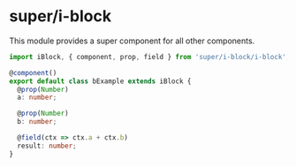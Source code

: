 # super/i-block

This module provides a super component for all other components.

```typescript
import iBlock, { component, prop, field } from 'super/i-block/i-block';

@component()
export default class bExample extends iBlock {
  @prop(Number)
  a: number;

  @prop(Number)
  b: number;

  @field(ctx => ctx.a + ctx.b)
  result: number;
}
```
